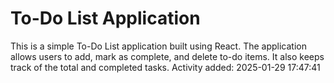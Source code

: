 # To-Do List Application
































































This is a simple To-Do List application built using React. The application allows users to add, mark as complete, and delete to-do items. It also keeps track of the total and completed tasks.
Activity added: 2025-01-29 17:47:41
